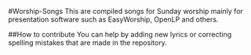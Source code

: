 #Worship-Songs
This are compiled songs for Sunday worship mainly for presentation software such as EasyWorship, OpenLP and others.

##How to contribute
You can help by adding new lyrics or correcting spelling mistakes that are made in the repository.
